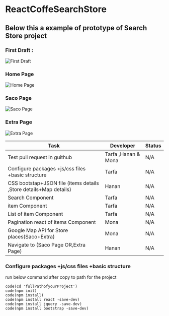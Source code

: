 # ReactCoffeSearchStore

## Below this a example of prototype  of Search Store project
### First Draft :
![First Draft](https://preview.ibb.co/hxefRG/IMG_4171.jpg)
### Home Page
![Home Page](https://preview.ibb.co/c3Qj3w/HomePage.png)
### Saco Page
![Saco Page](https://preview.ibb.co/frmP3w/Page3_Saco.png)
### Extra Page
![Extra Page](https://preview.ibb.co/kBzNqb/Page_Extra.png)



| Task                                                              	| Developer           	| Status 	|
|-------------------------------------------------------------------	|---------------------	|--------	|
| Test pull request in guithub                                      	| Tarfa ,Hanan & Mona 	| N/A    	|
| Configure packages +js/css files +basic structure                 	| Tarfa               	| N/A    	|
| CSS bootstap+JSON file (items details ,Store details+Map details) 	| Hanan               	| N/A    	|
| Search Component                                                  	| Tarfa               	| N/A    	|
| item Component                                                    	| Tarfa               	| N/A    	|
| List of item Component                                            	| Tarfa               	| N/A    	|
| Pagination react of items Component                               	| Mona                	| N/A    	|
| Google Map API for Store places(Saco+Extra)                       	| Mona                	| N/A    	|
| Navigate to (Saco Page OR,Extra Page)                             	| Hanan               	| N/A    	|


### Configure packages +js/css files +basic structure
run below command after copy to path for the project

    code(cd 'fullPathofyourProject')
    code(npm init)
    code(npm install)
    code(npm install react -save-dev)
    code(npm install jquery -save-dev)
    code(npm install bootstrap -save-dev)
